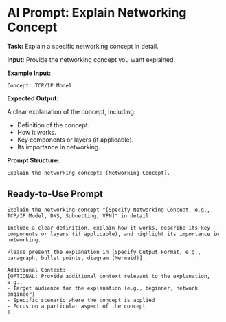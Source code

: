 # AI Prompt: Explain Networking Concept

**Task:** Explain a specific networking concept in detail.

**Input:** Provide the networking concept you want explained.

**Example Input:**

```
Concept: TCP/IP Model
```

**Expected Output:**

A clear explanation of the concept, including:
*   Definition of the concept.
*   How it works.
*   Key components or layers (if applicable).
*   Its importance in networking.

**Prompt Structure:**

```
Explain the networking concept: [Networking Concept].
```

## Ready-to-Use Prompt

```
Explain the networking concept "[Specify Networking Concept, e.g., TCP/IP Model, DNS, Subnetting, VPN]" in detail.

Include a clear definition, explain how it works, describe its key components or layers (if applicable), and highlight its importance in networking.

Please present the explanation in [Specify Output Format, e.g., paragraph, bullet points, diagram (Mermaid)].

Additional Context:
[OPTIONAL: Provide additional context relevant to the explanation, e.g.,
- Target audience for the explanation (e.g., beginner, network engineer)
- Specific scenario where the concept is applied
- Focus on a particular aspect of the concept
]
